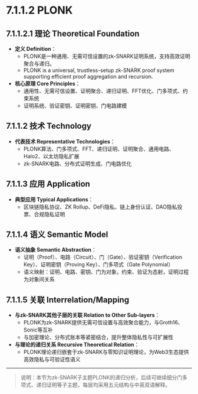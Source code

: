 # 7.1.1.2 PLONK

## 7.1.1.2.1 理论 Theoretical Foundation

- **定义 Definition**：
  - PLONK是一种通用、无需可信设置的zk-SNARK证明系统，支持高效证明聚合与递归。
  - PLONK is a universal, trustless-setup zk-SNARK proof system supporting efficient proof aggregation and recursion.
- **核心原理 Core Principles**：
  - 通用性、无需可信设置、证明聚合、递归证明、FFT优化、门多项式、约束系统
  - 证明系统、验证密钥、证明密钥、门电路建模

## 7.1.1.2 技术 Technology

- **代表技术 Representative Technologies**：
  - PLONK算法、门多项式、FFT、递归证明、证明聚合、通用电路、Halo2、以太坊隐私扩展
  - zk-SNARK电路、分布式证明生成、门电路优化

## 7.1.1.3 应用 Application

- **典型应用 Typical Applications**：
  - 区块链隐私协议、ZK Rollup、DeFi隐私、链上身份认证、DAO隐私投票、合规隐私证明

## 7.1.1.4 语义 Semantic Model

- **语义抽象 Semantic Abstraction**：
  - 证明（Proof）、电路（Circuit）、门（Gate）、验证密钥（Verification Key）、证明密钥（Proving Key）、门多项式（Gate Polynomial）
  - 语义映射：证明、电路、密钥、门为对象，约束、验证为态射，证明过程为对象间关系

## 7.1.1.5 关联 Interrelation/Mapping

- **与zk-SNARK其他子层的关联 Relation to Other Sub-layers**：
  - PLONK为zk-SNARK提供无需可信设置与高效聚合能力，与Groth16、Sonic等互补
  - 与加密理论、分布式账本等紧密结合，提升整体隐私性与可扩展性
- **与理论的递归关系 Recursive Theoretical Relation**：
  - PLONK理论递归嵌套于zk-SNARK与零知识证明理论，为Web3生态提供高效隐私与可验证性语义

---

> 说明：本节为zk-SNARK子主题PLONK的递归分析，后续可继续细分门多项式、递归证明等子主题，每层均采用五元结构与中英双语解释。
